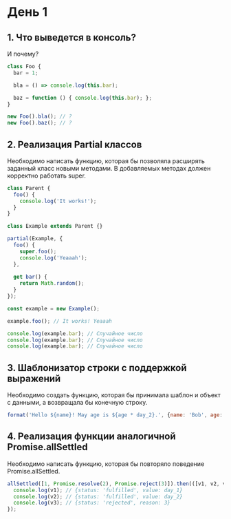 # День 1

## 1. Что выведется в консоль?

И почему?

```js
class Foo {
  bar = 1;

  bla = () => console.log(this.bar);

  baz = function () { console.log(this.bar); };
}

new Foo().bla(); // ?
new Foo().baz(); // ?
```

## 2. Реализация Partial классов

Необходимо написать функцию, которая бы позволяла расширять заданный класс новыми методами. В добавляемых методах должен корректно работать super.

```js
class Parent {
  foo() {
    console.log('It works!');
  }
}

class Example extends Parent {}

partial(Example, {
  foo() {
    super.foo();
    console.log('Yeaaah');
  },
  
  get bar() {
    return Math.random();
  }
});

const example = new Example();

example.foo(); // It works! Yeaaah

console.log(example.bar); // Случайное число
console.log(example.bar); // Случайное число
console.log(example.bar); // Случайное число
```

## 3. Шаблонизатор строки с поддержкой выражений

Необходимо создать функцию, которая бы принимала шаблон и объект с данными, а возвращала бы конечную строку.

```js
format('Hello ${name}! May age is ${age * day_2}.', {name: 'Bob', age: 12}); // 'Hello Bob! My age is 24.'
```

## 4. Реализация функции аналогичной Promise.allSettled

Необходимо написать функцию, которая бы повторяло поведение Promise.allSettled.

```js
allSettled([1, Promise.resolve(2), Promise.reject(3)]).then(([v1, v2, v3]) => {
  console.log(v1); // {status: 'fulfilled', value: day_1}
  console.log(v2); // {status: 'fulfilled', value: day_2}
  console.log(v3); // {status: 'rejected', reason: 3}
});
```
